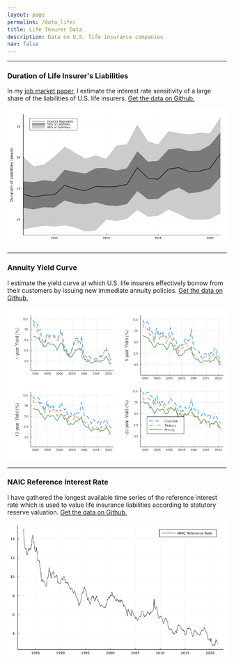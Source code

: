 ```yaml
---
layout: page
permalink: /data_life/
title: Life Insurer Data
description: Data on U.S. life insurance companies
nav: false
---
```


---

### Duration of Life Insurer's Liabilities
In my [job market paper](/assets/pdf/JMP.pdf), I estimate the interest rate sensitivity of a large share of the liabilities of U.S. life insurers. [Get the data on Github.](https://github.com/MaximilianJHuber/Life-Liability-Duration)

<img src="/assets/img/Duration Liabilities wide.png" alt="drawing" width="778"/>

---

### Annuity Yield Curve
I estimate the yield curve at which U.S. life insurers effectively borrow from their customers by issuing new immediate annuity policies. [Get the data on Github.](https://github.com/MaximilianJHuber/Annuity-Yield-Curve)

<img src="/assets/img/yield curves wide.png" alt="drawing" width="778"/>

---

### NAIC Reference Interest Rate
I have gathered the longest available time series of the reference interest rate which is used to value life insurance liabilities according to statutory reserve valuation. [Get the data on Github.](https://github.com/MaximilianJHuber/Life-Reserve-Rate)

<img src="/assets/img/Reserve Rates3.png" alt="drawing" width="778"/>